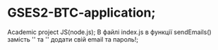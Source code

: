 # GSES2-BTC-application;
Academic project JS(node.js);
В файлі index.js в функції sendEmails() замість '<email>' та '<pass>' додати свій email та пароль!;
